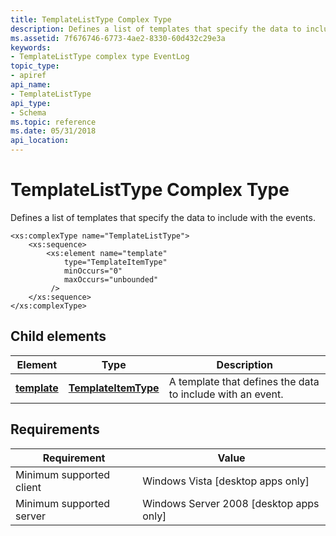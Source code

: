 ```yaml
---
title: TemplateListType Complex Type
description: Defines a list of templates that specify the data to include with the events.
ms.assetid: 7f676746-6773-4ae2-8330-60d432c29e3a
keywords:
- TemplateListType complex type EventLog
topic_type:
- apiref
api_name:
- TemplateListType
api_type:
- Schema
ms.topic: reference
ms.date: 05/31/2018
api_location: 
---
```


# TemplateListType Complex Type

Defines a list of templates that specify the data to include with the events.

``` syntax
<xs:complexType name="TemplateListType">
    <xs:sequence>
        <xs:element name="template"
            type="TemplateItemType"
            minOccurs="0"
            maxOccurs="unbounded"
         />
    </xs:sequence>
</xs:complexType>
```

## Child elements



| Element                                                                   | Type                                                                         | Description                                                           |
|---------------------------------------------------------------------------|------------------------------------------------------------------------------|-----------------------------------------------------------------------|
| [**template**](eventmanifestschema-template-templatelisttype-element.md) | [**TemplateItemType**](eventmanifestschema-templateitemtype-complextype.md) | A template that defines the data to include with an event.<br/> |



## Requirements



| Requirement | Value |
|-------------------------------------|------------------------------------------------------|
| Minimum supported client<br/> | Windows Vista \[desktop apps only\]<br/>       |
| Minimum supported server<br/> | Windows Server 2008 \[desktop apps only\]<br/> |



 

 





